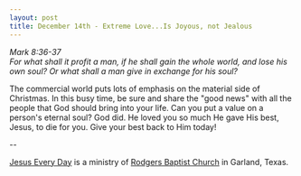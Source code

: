 ```yaml
---
layout: post
title: December 14th - Extreme Love...Is Joyous, not Jealous
---
```


_Mark 8:36-37  
For what shall it profit a man, if he shall gain the whole world,
and lose his own soul? Or what shall a man give in exchange for his
soul?_

The commercial world puts lots of emphasis on the material side of
Christmas. In this busy time, be sure and share the "good news" with
all the people that God should bring into your life. Can you put a
value on a person's eternal soul? God did. He loved you so much He
gave His best, Jesus, to die for you. Give your best back to Him
today!

 --

<a href=http://jesuseveryday.net>Jesus Every Day</a> is a ministry of <a href=http://rodgersbaptist.net>Rodgers Baptist Church</a> in Garland, Texas.
